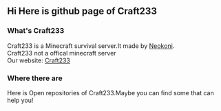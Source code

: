 ## Hi Here is github page of Craft233
### What's Craft233
Craft233 is a Minecraft survival server.It made by [Neokoni](https://github.com/sekaom).  
Craft233 not a offical minecraft server  
Our website: [Craft233](https://www.craft233.top)
### Where there are
Here is Open repositories of Craft233.Maybe you can find some that can help you!

<!--

**Here are some ideas to get you started:**

🙋‍♀️ A short introduction - what is your organization all about?
🌈 Contribution guidelines - how can the community get involved?
👩‍💻 Useful resources - where can the community find your docs? Is there anything else the community should know?
🍿 Fun facts - what does your team eat for breakfast?
🧙 Remember, you can do mighty things with the power of [Markdown](https://docs.github.com/github/writing-on-github/getting-started-with-writing-and-formatting-on-github/basic-writing-and-formatting-syntax)
-->
